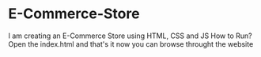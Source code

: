 # E-Commerce-Store
I am creating an E-Commerce Store using HTML, CSS and JS
How to Run?
Open the index.html and that's it now you can browse throught the website